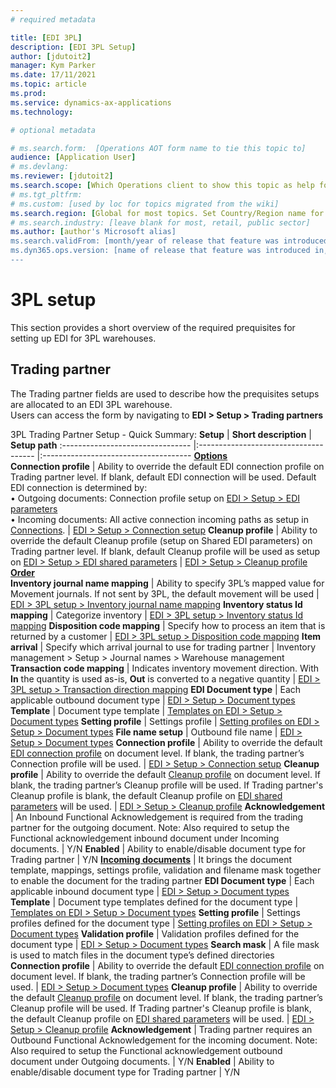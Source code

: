 ```yaml
---
# required metadata

title: [EDI 3PL]
description: [EDI 3PL Setup]
author: [jdutoit2]
manager: Kym Parker
ms.date: 17/11/2021
ms.topic: article
ms.prod: 
ms.service: dynamics-ax-applications
ms.technology: 

# optional metadata

# ms.search.form:  [Operations AOT form name to tie this topic to]
audience: [Application User]
# ms.devlang: 
ms.reviewer: [jdutoit2]
ms.search.scope: [Which Operations client to show this topic as help for, to be set by content strategist, see list here: https://microsoft.sharepoint.com/teams/DynDoc/_layouts/15/WopiFrame.aspx?sourcedoc={23419e1c-eb64-42e9-aa9b-79875b428718}&action=edit&wd=target%28Core%20Dynamics%20AX%20CP%20requirements%2Eone%7C4CC185C0%2DEFAA%2D42CD%2D94B9%2D8F2A45E7F61A%2FVersions%20list%20for%20docs%20topics%7CC14BE630%2D5151%2D49D6%2D8305%2D554B5084593C%2F%29]
# ms.tgt_pltfrm: 
# ms.custom: [used by loc for topics migrated from the wiki]
ms.search.region: [Global for most topics. Set Country/Region name for localizations]
# ms.search.industry: [leave blank for most, retail, public sector]
ms.author: [author's Microsoft alias]
ms.search.validFrom: [month/year of release that feature was introduced in, in format yyyy-mm-dd]
ms.dyn365.ops.version: [name of release that feature was introduced in, see list here: https://microsoft.sharepoint.com/teams/DynDoc/_layouts/15/WopiFrame.aspx?sourcedoc={23419e1c-eb64-42e9-aa9b-79875b428718}&action=edit&wd=target%28Core%20Dynamics%20AX%20CP%20requirements%2Eone%7C4CC185C0%2DEFAA%2D42CD%2D94B9%2D8F2A45E7F61A%2FVersions%20list%20for%20docs%20topics%7CC14BE630%2D5151%2D49D6%2D8305%2D554B5084593C%2F%29]
---
```


# 3PL setup
This section provides a short overview of the required prequisites for setting up EDI for 3PL warehouses. <br>

## Trading partner
The Trading partner fields are used to describe how the prequisites setups are allocated to an EDI 3PL warehouse. <br>
Users can access the form by navigating to **EDI > Setup > Trading partners** <br>

3PL Trading Partner Setup - Quick Summary:
**Setup** 	                      | **Short description**                 | **Setup path**
:-------------------------------- |:------------------------------------- |:-------------------------------------
<ins>**Options**</ins>		
**Connection profile**            |	Ability to override the default EDI connection profile on Trading partner level. If blank, default EDI connection will be used. Default EDI connection is determined by: <br> • Outgoing documents: Connection profile setup on [EDI > Setup > EDI parameters](../../CORE/Setup/EDI%20parameters.md) <br> • Incoming documents: All active connection incoming paths as setup in [Connections](../../CORE/Setup/Connection%20setup.md). | [EDI > Setup > Connection setup](../../CORE/Setup/Connection%20setup.md)
**Cleanup profile**	              | Ability to override the default Cleanup profile (setup on Shared EDI parameters) on Trading partner level. If blank, default Cleanup profile will be used as setup on [EDI > Setup > EDI shared parameters](../../CORE/Setup/EDI%20shared%20parameters.md) | [EDI > Setup > Cleanup profile](../../CORE/Setup/Cleanup%20profile.md)
<ins>**Order**</ins>	
**Inventory journal name mapping**  |	Ability to specify 3PL’s mapped value for Movement journals. If not sent by 3PL, the default movement will be used	| [EDI > 3PL setup > Inventory journal name mapping]()
**Inventory status Id mapping**   | Categorize inventory	  | [EDI > 3PL setup > Inventory status Id mapping]()
**Disposition code mapping**      | Specify how to process an item that is returned by a customer	  | [EDI > 3PL setup > Disposition code mapping]()
**Item arrival**                  | Specify which arrival journal to use for trading partner	      | Inventory management > Setup > Journal names > Warehouse management
**Transaction code mapping**      | Indicates inventory movement direction. With **In** the quantity is used as-is, **Out** is converted to a negative quantity	| [EDI > 3PL setup > Transaction direction mapping]()
**EDI Document type**             |	Each applicable outbound document type	                                                                 | [EDI > Setup > Document types](../../CORE/Setup/Document%20types.md)
**Template**                      |	Document type template		                                                                               | [Templates on EDI > Setup > Document types](../../CORE/Setup/DocumentTypes/File%20templates.md)
**Setting profile**               |	Settings profile		                                                                                     | [Setting profiles on EDI > Setup > Document types](Setting%20profiles.md)
**File name setup**               |	Outbound file name		                                                                                   | [EDI > Setup > Document types](../../CORE/Setup/Document%20types.md)
**Connection profile**            |	Ability to override the default [EDI connection profile](../../CORE/Setup/Connection%20setup.md) on document level. If blank, the trading partner’s Connection profile will be used. |	[EDI > Setup > Connection setup](../../CORE/Setup/Connection%20setup.md)
**Cleanup profile**               |	Ability to override the default [Cleanup profile](../../CORE/Setup/Cleanup%20profile.md) on document level. If blank, the trading partner’s Cleanup profile will be used. If Trading partner's Cleanup profile is blank, the default Cleanup profile on [EDI shared parameters](../../CORE/Setup/EDI%20shared%20parameters.md) will be used.  |	[EDI > Setup > Cleanup profile](../../CORE/Setup/Cleanup%20profile.md)
**Acknowledgement**	              | An Inbound Functional Acknowledgement is required from the trading partner for the outgoing document. Note: Also required to setup the Functional acknowledgement inbound document under Incoming documents.  |	Y/N
**Enabled**                       | Ability to enable/disable document type for Trading partner	| Y/N
<ins>**Incoming documents**</ins> |	It brings the document template, mappings, settings profile, validation and filename mask together to enable the document for the trading partner
**EDI Document type**             |	Each applicable inbound document type	                                                                   | [EDI > Setup > Document types](../../CORE/Setup/Document%20types.md)
**Template**                      |	Document type templates defined for the document type                                                    | [Templates on EDI > Setup > Document types](../../CORE/Setup/DocumentTypes/File%20templates.md)
**Setting profile**               |	Settings profiles defined for the document type                                                          | [Setting profiles on EDI > Setup > Document types](Setting%20profiles.md)
**Validation profile**            | Validation profiles defined for the document type		                                                     | [EDI > Setup > Document types](../../CORE/Setup/Document%20types.md)
**Search mask**                   |	A file mask is used to match files in the document type’s defined directories	
**Connection profile**            |	Ability to override the default [EDI connection profile](../../CORE/Setup/Connection%20setup.md) on document level. If blank, the trading partner’s Connection profile will be used.   | [EDI > Setup > Document types](../../CORE/Setup/Connection%20setup.md)
**Cleanup profile**               |	Ability to override the default [Cleanup profile](../../CORE/Setup/Cleanup%20profile.md) on document level. If blank, the trading partner’s Cleanup profile will be used. If Trading partner's Cleanup profile is blank, the default Cleanup profile on [EDI shared parameters](../../CORE/Setup/EDI%20shared%20parameters.md) will be used. |	[EDI > Setup > Cleanup profile](../../CORE/Setup/Cleanup%20profile.md)
**Acknowledgement**	              | Trading partner requires an Outbound Functional Acknowledgement for the incoming document. Note: Also required to setup the Functional acknowledgement outbound document under Outgoing documents.  | Y/N
**Enabled**                       |	Ability to enable/disable document type for Trading partner	                                              | Y/N


